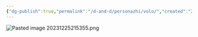 ```yaml
---
{"dg-publish":true,"permalink":"/d-and-d/personazhi/volo/","created":"2024-02-19T19:15:28.799+03:00","updated":"2023-12-26T14:50:33.821+03:00"}
---
```




![Pasted image 20231225215355.png](/img/user/D&D/img/Pasted%20image%2020231225215355.png)
